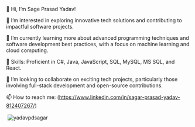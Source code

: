 


👋 Hi, I’m Sage Prasad Yadav!

👀 I’m interested in exploring innovative tech solutions and contributing to impactful software projects.

🌱 I’m currently learning more about advanced programming techniques and software development best practices, with a focus on machine learning and cloud computing.

💪 Skills: Proficient in C#, Java, JavaScript, SQL, MySQL, MS SQL, and React.

💞️ I’m looking to collaborate on exciting tech projects, particularly those involving full-stack development and open-source contributions.

📫 How to reach me: (https://www.linkedin.com/in/sagar-prasad-yadav-812407267/)

<p>&nbsp;<img align="center" src="https://github-readme-stats.vercel.app/api?username=yadavpdsagar&amp;show_icons=true&amp;locale=en" alt="yadavpdsagar"></p>

<!---
yadavpdsagar/yadavpdsagar is a ✨ special ✨ repository because its `README.md` (this file) appears on your GitHub profile.
You can click the Preview link to take a look at your changes.


<h1 align="center">Hi 👋, I'm sagar prasad yadav</h1>
<h3 align="center">A passionate frontend developer from nepal</h3>

<p align="left"> <img src="https://komarev.com/ghpvc/?username=yadavpdsagar&label=Profile%20views&color=0e75b6&style=flat" alt="yadavpdsagar" /> </p>

<h3 align="left">Connect with me:</h3>
<p align="left">
</p>

<img align="left" src="https://github-readme-stats.vercel.app/api/top-langs?username=yadavpdsagar&amp;show_icons=true&amp;locale=en&amp;layout=compact" alt="yadavpdsagar">

<h3 align="left">Languages and Tools:</h3>
<p align="left"> <a href="https://www.w3schools.com/cs/" target="_blank" rel="noreferrer"> <img src="https://raw.githubusercontent.com/devicons/devicon/master/icons/csharp/csharp-original.svg" alt="csharp" width="40" height="40"/> </a> <a href="https://www.w3schools.com/css/" target="_blank" rel="noreferrer"> <img src="https://raw.githubusercontent.com/devicons/devicon/master/icons/css3/css3-original-wordmark.svg" alt="css3" width="40" height="40"/> </a> <a href="https://dotnet.microsoft.com/" target="_blank" rel="noreferrer"> <img src="https://raw.githubusercontent.com/devicons/devicon/master/icons/dot-net/dot-net-original-wordmark.svg" alt="dotnet" width="40" height="40"/> </a> <a href="https://www.w3.org/html/" target="_blank" rel="noreferrer"> <img src="https://raw.githubusercontent.com/devicons/devicon/master/icons/html5/html5-original-wordmark.svg" alt="html5" width="40" height="40"/> </a> <a href="https://www.java.com" target="_blank" rel="noreferrer"> <img src="https://raw.githubusercontent.com/devicons/devicon/master/icons/java/java-original.svg" alt="java" width="40" height="40"/> </a> <a href="https://developer.mozilla.org/en-US/docs/Web/JavaScript" target="_blank" rel="noreferrer"> <img src="https://raw.githubusercontent.com/devicons/devicon/master/icons/javascript/javascript-original.svg" alt="javascript" width="40" height="40"/> </a> <a href="https://www.microsoft.com/en-us/sql-server" target="_blank" rel="noreferrer"> <img src="https://www.svgrepo.com/show/303229/microsoft-sql-server-logo.svg" alt="mssql" width="40" height="40"/> </a> <a href="https://www.mysql.com/" target="_blank" rel="noreferrer"> <img src="https://raw.githubusercontent.com/devicons/devicon/master/icons/mysql/mysql-original-wordmark.svg" alt="mysql" width="40" height="40"/> </a> <a href="https://reactjs.org/" target="_blank" rel="noreferrer"> <img src="https://raw.githubusercontent.com/devicons/devicon/master/icons/react/react-original-wordmark.svg" alt="react" width="40" height="40"/> </a> <a href="https://spring.io/" target="_blank" rel="noreferrer"> <img src="https://www.vectorlogo.zone/logos/springio/springio-icon.svg" alt="spring" width="40" height="40"/> </a> </p>

<p><img align="left" src="https://github-readme-stats.vercel.app/api/top-langs?username=yadavpdsagar&show_icons=true&locale=en&layout=compact" alt="yadavpdsagar" /></p>

<p>&nbsp;<img align="center" src="https://github-readme-stats.vercel.app/api?username=yadavpdsagar&show_icons=true&locale=en" alt="yadavpdsagar" /></p>

<p><img align="center" src="https://github-readme-streak-stats.herokuapp.com/?user=yadavpdsagar&" alt="yadavpdsagar" /></p>
--->
